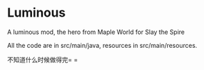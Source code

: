 # Luminous
A luminous mod, the hero from Maple World for Slay the Spire

All the code are in src/main/java, resources in src/main/resources.

不知道什么时候做得完= =
